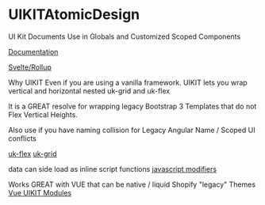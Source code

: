 # UIKITAtomicDesign

UI Kit Documents
Use in Globals and Customized Scoped Components

[Documentation](https://getuikit.com/docs/introduction)

[Svelte/Rollup](https://github.com/svelte-uikit/svelte-uikit)

Why UIKIT
Even if you are using a vanilla framework. UIKIT lets you wrap vertical and horizontal nested uk-grid and uk-flex

It is a GREAT resolve for wrapping legacy Bootstrap 3 Templates that do not Flex Vertical Heights.

Also use if you have naming collision for Legacy Angular Name / Scoped UI conflicts

[uk-flex](https://getuikit.com/docs/flex)
[uk-grid](https://getuikit.com/docs/grid)

data can side load as inline script functions
[javascript modifiers](https://getuikit.com/docs/javascript)


Works GREAT with VUE that can be native / liquid Shopify "legacy" Themes
[Vue UIKIT Modules](https://github.com/uikit/uikit-site)
